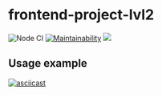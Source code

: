 # frontend-project-lvl2

![Node CI](https://github.com/mclyalin/frontend-project-lvl2/workflows/Node%20CI/badge.svg)
[![Maintainability](https://api.codeclimate.com/v1/badges/1d3b7221708609737122/maintainability)](https://codeclimate.com/github/mclyalin/frontend-project-lvl2/maintainability)
<a href="https://codeclimate.com/github/mclyalin/frontend-project-lvl2/test_coverage"><img src="https://api.codeclimate.com/v1/badges/1d3b7221708609737122/test_coverage" /></a>

## Usage example
[![asciicast](https://asciinema.org/a/rYNnTw0DyzpKNAu3cWhnlq8vo.svg)](https://asciinema.org/a/rYNnTw0DyzpKNAu3cWhnlq8vo)
